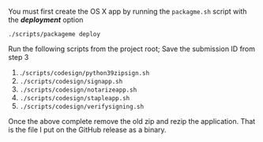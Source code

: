 
You must first create the OS X app by running the `packagme.sh` script with the **_deployment_** option

`./scripts/packageme deploy`

Run the following scripts from the project root;  Save the submission ID 
from step 3

1. .`/scripts/codesign/python39zipsign.sh`
2. `./scripts/codesign/signapp.sh`
3. `./scripts/codesign/notarizeapp.sh`
4. `./scripts/codesign/stapleapp.sh `
5. `./scripts/codesign/verifysigning.sh`


Once the above complete remove the old zip and rezip the application.
That is the file I put on the GitHub release as a binary.
